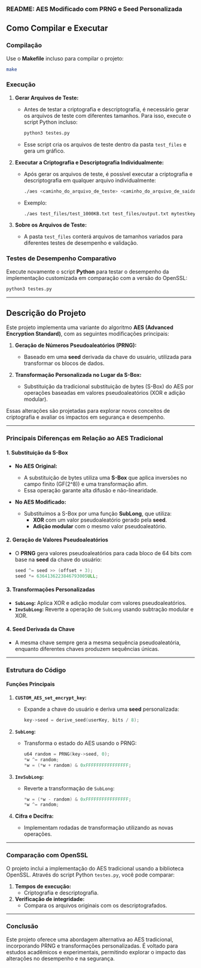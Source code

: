 ### README: AES Modificado com PRNG e Seed Personalizada

## Como Compilar e Executar

### Compilação

Use o **Makefile** incluso para compilar o projeto:

```bash
make
```

### Execução

1. **Gerar Arquivos de Teste:**

   - Antes de testar a criptografia e descriptografia, é necessário gerar os arquivos de teste com diferentes tamanhos. Para isso, execute o script Python incluso:
     ```bash
     python3 testes.py
     ```
   - Esse script cria os arquivos de teste dentro da pasta `test_files` e gera um gráfico.

2. **Executar a Criptografia e Descriptografia Individualmente:**

   - Após gerar os arquivos de teste, é possível executar a criptografia e descriptografia em qualquer arquivo individualmente:

     ```bash
     ./aes <caminho_do_arquivo_de_teste> <caminho_do_arquivo_de_saida> <chave_de_teste>
     ```

   - Exemplo:
     ```bash
     ./aes test_files/test_1000KB.txt test_files/output.txt mytestkey1234567
     ```

3. **Sobre os Arquivos de Teste:**
   - A pasta `test_files` conterá arquivos de tamanhos variados para diferentes testes de desempenho e validação.

### Testes de Desempenho Comparativo

Execute novamente o script **Python** para testar o desempenho da implementação customizada em comparação com a versão do OpenSSL:

```bash
python3 testes.py
```
---

## Descrição do Projeto

Este projeto implementa uma variante do algoritmo **AES (Advanced Encryption Standard)**, com as seguintes modificações principais:

1. **Geração de Números Pseudoaleatórios (PRNG):**

   - Baseado em uma **seed** derivada da chave do usuário, utilizada para transformar os blocos de dados.

2. **Transformação Personalizada no Lugar da S-Box:**
   - Substituição da tradicional substituição de bytes (S-Box) do AES por operações baseadas em valores pseudoaleatórios (XOR e adição modular).

Essas alterações são projetadas para explorar novos conceitos de criptografia e avaliar os impactos em segurança e desempenho.

---

### Principais Diferenças em Relação ao AES Tradicional

#### 1. **Substituição da S-Box**

- **No AES Original:**

  - A substituição de bytes utiliza uma **S-Box** que aplica inversões no campo finito \(GF(2^8)\) e uma transformação afim.
  - Essa operação garante alta difusão e não-linearidade.

- **No AES Modificado:**
  - Substituímos a S-Box por uma função **SubLong**, que utiliza:
    - **XOR** com um valor pseudoaleatório gerado pela **seed**.
    - **Adição modular** com o mesmo valor pseudoaleatório.

#### 2. **Geração de Valores Pseudoaleatórios**

- O **PRNG** gera valores pseudoaleatórios para cada bloco de 64 bits com base na **seed** da chave do usuário:
  ```c
  seed ^= seed >> (offset + 3);
  seed *= 6364136223846793005ULL;


#### 3. **Transformações Personalizadas**

- **`SubLong`:** Aplica XOR e adição modular com valores pseudoaleatórios.
- **`InvSubLong`:** Reverte a operação de `SubLong` usando subtração modular e XOR.

#### 4. **Seed Derivada da Chave**

- A mesma chave sempre gera a mesma sequência pseudoaleatória, enquanto diferentes chaves produzem sequências únicas.

---

### Estrutura do Código

#### Funções Principais

1. **`CUSTOM_AES_set_encrypt_key`:**

   - Expande a chave do usuário e deriva uma **seed** personalizada:
     ```c
     key->seed = derive_seed(userKey, bits / 8);
     ```

2. **`SubLong`:**

   - Transforma o estado do AES usando o PRNG:
     ```c
     u64 random = PRNG(key->seed, 0);
     *w ^= random;
     *w = (*w + random) & 0xFFFFFFFFFFFFFFFF;
     ```

3. **`InvSubLong`:**

   - Reverte a transformação de `SubLong`:
     ```c
     *w = (*w - random) & 0xFFFFFFFFFFFFFFFF;
     *w ^= random;
     ```

4. **Cifra e Decifra:**
   - Implementam rodadas de transformação utilizando as novas operações.

---

### Comparação com OpenSSL

O projeto inclui a implementação do AES tradicional usando a biblioteca OpenSSL. Através do script Python `testes.py`, você pode comparar:

1. **Tempos de execução:**
   - Criptografia e descriptografia.
2. **Verificação de integridade:**
   - Compara os arquivos originais com os descriptografados.

---

### Conclusão

Este projeto oferece uma abordagem alternativa ao AES tradicional, incorporando PRNG e transformações personalizadas. É voltado para estudos acadêmicos e experimentais, permitindo explorar o impacto das alterações no desempenho e na segurança.
